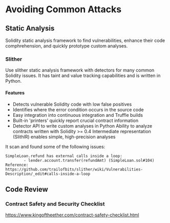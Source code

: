 # Avoiding Common Attacks

## Static Analysis
Solidity static analysis framework to find vulnerabilities, enhance their code comphrehension, and quickly prototype custom analyses.

### Slither
Use slither static analysis framework with detectors for many common Solidity issues. It has taint and value tracking capabilities and is written in Python.

#### Features
* Detects vulnerable Solidity code with low false positives
* Identifies where the error condition occurs in the source code
* Easy integration into continuous integration and Truffle builds
* Built-in 'printers' quickly report crucial contract information
* Detector API to write custom analyses in Python
Ability to analyze contracts written with Solidity >= 0.4
Intermediate representation (SlithIR) enables simple, high-precision analyses

It scan and found some of the following issues:
```solidity
SimpleLoan.refund has external calls inside a loop:
        - lender.account.transfer(refundAmt) (SimpleLoan.sol#104)
Reference: https://github.com/trailofbits/slither/wiki/Vulnerabilities-Description/_edit#calls-inside-a-loop
```
## Code Review

### Contract Safety and Security Checklist 

https://www.kingoftheether.com/contract-safety-checklist.html

